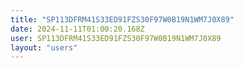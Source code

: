 ```yaml
---
title: "SP113DFRM41S33ED91FZS30F97W0B19N1WM7J0X89"
date: 2024-11-11T01:00:20.168Z
user: SP113DFRM41S33ED91FZS30F97W0B19N1WM7J0X89
layout: "users"
---
```

    